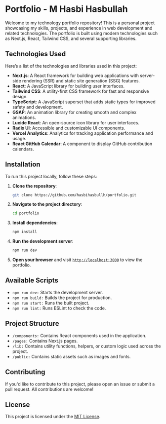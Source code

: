 # Portfolio - M Hasbi Hasbullah

Welcome to my technology portfolio repository! This is a personal project showcasing my skills, projects, and experience in web development and related technologies. The portfolio is built using modern technologies such as Next.js, React, Tailwind CSS, and several supporting libraries.

## Technologies Used

Here’s a list of the technologies and libraries used in this project:

- **Next.js**: A React framework for building web applications with server-side rendering (SSR) and static site generation (SSG) features.
- **React**: A JavaScript library for building user interfaces.
- **Tailwind CSS**: A utility-first CSS framework for fast and responsive design.
- **TypeScript**: A JavaScript superset that adds static types for improved safety and development.
- **GSAP**: An animation library for creating smooth and complex animations.
- **Lucide React**: An open-source icon library for user interfaces.
- **Radix UI**: Accessible and customizable UI components.
- **Vercel Analytics**: Analytics for tracking application performance and usage.
- **React GitHub Calendar**: A component to display GitHub contribution calendars.

## Installation

To run this project locally, follow these steps:

1. **Clone the repository**:
   ```bash
   git clone https://github.com/hasbihasbullh/portfolio.git
2. **Navigate to the project directory**:
   ```bash
   cd portfolio
3. **Install dependencies**:
   ```bash
   npm install
4. **Run the development server**:
   ```bash
   npm run dev
5. **Open your browser** and visit [`http://localhost:3000`](http://localhost:3000) to view the portfolio.

## Available Scripts

- `npm run dev:` Starts the development server.
- `npm run build:` Builds the project for production.
- `npm run start:` Runs the built project.
- `npm run lint:` Runs ESLint to check the code.

## Project Structure

- `/components:` Contains React components used in the application.
- `/pages:` Contains Next.js pages.
- `/lib:` Contains utility functions, helpers, or custom logic used across the project.
- `/public:` Contains static assets such as images and fonts.

## Contributing

If you'd like to contribute to this project, please open an issue or submit a pull request. All contributions are welcome!

## License

This project is licensed under the [MIT License](LICENSE).
